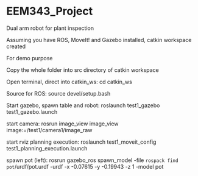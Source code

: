 # EEM343_Project
Dual arm robot for plant inspection

Assuming you have ROS, MoveIt! and Gazebo installed, catkin workspace created

For demo purpose

Copy the whole folder into src directory of catkin workspace

Open terminal, direct into catkin_ws:
cd catkin_ws

Source for ROS:
source devel/setup.bash

Start gazebo, spawn table and robot:
roslaunch test1_gazebo test1_gazebo.launch

start camera:
rosrun image_view image_view image:=/test1/camera1/image_raw

start rviz planning execution:
roslaunch test1_moveit_config test1_planning_execution.launch

spawn pot (left):
rosrun gazebo_ros spawn_model -file `rospack find pot`/urdf/pot.urdf -urdf -x -0.07615 -y -0.19943 -z 1 -model pot


